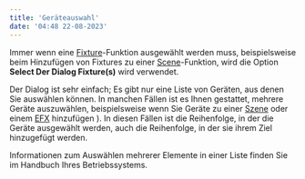 ```yaml
---
title: 'Geräteauswahl'
date: '04:48 22-08-2023'
---
```


Immer wenn eine [Fixture](/basics/glossary-and-concepts#scene)-Funktion ausgewählt werden muss, beispielsweise beim Hinzufügen von Fixtures zu einer [Scene](/basics/glossary-and-concepts#scene)-Funktion, wird die Option **Select Der Dialog Fixture(s)** wird verwendet.

Der Dialog ist sehr einfach; Es gibt nur eine Liste von Geräten, aus denen Sie auswählen können. In manchen Fällen ist es Ihnen gestattet, mehrere Geräte auszuwählen, beispielsweise wenn Sie Geräte zu einer [Szene](/basics/glossary-and-concepts#scene) oder einem [EFX](/basics/glossary-and-concepts#efx) hinzufügen ). In diesen Fällen ist die Reihenfolge, in der die Geräte ausgewählt werden, auch die Reihenfolge, in der sie ihrem Ziel hinzugefügt werden.

Informationen zum Auswählen mehrerer Elemente in einer Liste finden Sie im Handbuch Ihres Betriebssystems.